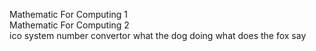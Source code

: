 Mathematic For Computing 1 
<br>Mathematic For Computing 2 
<br>ico system number convertor
what the dog doing
what does the fox say
